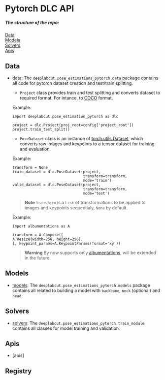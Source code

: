 # Pytorch DLC API

##### The structure of the repo:
[Data](#data)  
[Models](#models)   
[Solvers](#solvers)   
[Apis](#apis)   

## Data

- [data](https://github.com/nastya236/DLCdev/blob/69005057eeac3c1492712863303f8268cee776e6/deeplabcut/pose_estimation_pytorch/data/project.py#L7):
The `deeplabcut.pose_estimations_pytorch.data` package contains all code for pytorch dataset creation and test/train splitting.
    - `Project` class provides train and test splitting and converts dataset to required format. For intance, to [COCO]() format.

    Example:
    
    ```python3
    import deeplabcut.pose_estimation_pytorch as dlc
   
    project = dlc.Project(proj_root=config['project_root'])
    project.train_test_split()
    ```
    - `PoseDataset` class is an instance of [torch.utils.Dataset](https://pytorch.org/docs/stable/data.html), which converts raw images and keypoints to a tensor dataset for training and evaluation.

    Example:
    
    ```python3
    transform = None
    train_dataset = dlc.PoseDataset(project,
                                    transform=transform,
                                    mode='train')
    valid_dataset = dlc.PoseDataset(project,
                                    transform=transform,
                                    mode='test')
    ```
    
    > **Note**
    > `transform` is a `List` of transformations to be applied to images and keypoints sequentialy, `None` by default.
    
    Example:
    
    ```python3
    import albumentations as A
    
    transform = A.Compose([
    A.Resize(width=256, height=256),
    ], keypoint_params=A.KeypointParams(format='xy'))
    
    ```
    
    > **Warning**
    > By now supports only [albumentations](https://albumentations.ai), will be extended in the future.
## Models
- [models](https://github.com/nastya236/DLCdev/blob/69005057eeac3c1492712863303f8268cee776e6/deeplabcut/pose_estimation_pytorch/data/models):
The `deeplabcut.pose_estimations_pytorch.models` package contains all related to building a model with `backbone`, `neck` (optional) and `head`.

## Solvers
- [solvers](https://github.com/nastya236/DLCdev/blob/69005057eeac3c1492712863303f8268cee776e6/deeplabcut/pose_estimation_pytorch/data/models): The `deeplabcut.pose_estimations_pytorch.train_module` contains all classes for model training and validation.

## Apis
- [apis]

## Registry

